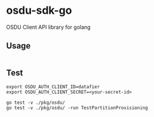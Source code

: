 # osdu-sdk-go

OSDU Client API library for golang

## Usage

```go

```

## Test

```shell
export OSDU_AUTH_CLIENT_ID=datafier
export OSDU_AUTH_CLIENT_SECRET=<your-secret-id>

go test -v ./pkg/osdu/
go test -v ./pkg/osdu/ -run TestPartitionProvisioning
```

